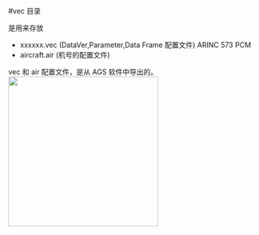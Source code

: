 #vec 目录

是用来存放 
* xxxxxx.vec (DataVer,Parameter,Data Frame 配置文件) ARINC 573 PCM
* aircraft.air (机号的配置文件)

vec 和 air 配置文件，是从 AGS 软件中导出的。
<img src="https://github.com/osnosn/FlightDataDecode/wgl/vec/raw/master/readme01.png" width="300" />
